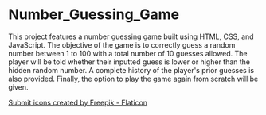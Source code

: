 # Number_Guessing_Game

This project features a number guessing game built using HTML, CSS, and JavaScript. The objective of the game is to correctly guess a random number between 1 to 100 with a total number of 10 guesses allowed. The player will be told whether their inputted guess is lower or higher than the hidden random number. A complete history of the player's prior guesses is also provided. Finally, the option to play the game again from scratch will be given.

<a href="https://www.flaticon.com/free-icons/submit" title="submit icons">Submit icons created by Freepik - Flaticon</a>